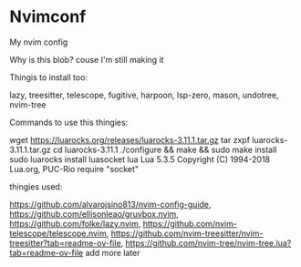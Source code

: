# Nvimconf
My nvim config

Why is this blob? couse I'm still making it

Thingis to install too:

lazy, treesitter, telescope, fugitive, harpoon, lsp-zero, mason, undotree, nvim-tree

Commands to use this thingies:

wget https://luarocks.org/releases/luarocks-3.11.1.tar.gz
tar zxpf luarocks-3.11.1.tar.gz
cd luarocks-3.11.1
./configure && make && sudo make install
sudo luarocks install luasocket
lua
Lua 5.3.5 Copyright (C) 1994-2018 Lua.org, PUC-Rio
require "socket"

thingies used: 

https://github.com/alvarojsino813/nvim-config-guide,
https://github.com/ellisonleao/gruvbox.nvim,
https://github.com/folke/lazy.nvim, 
https://github.com/nvim-telescope/telescope.nvim, 
https://github.com/nvim-treesitter/nvim-treesitter?tab=readme-ov-file, 
https://github.com/nvim-tree/nvim-tree.lua?tab=readme-ov-file
add more later
